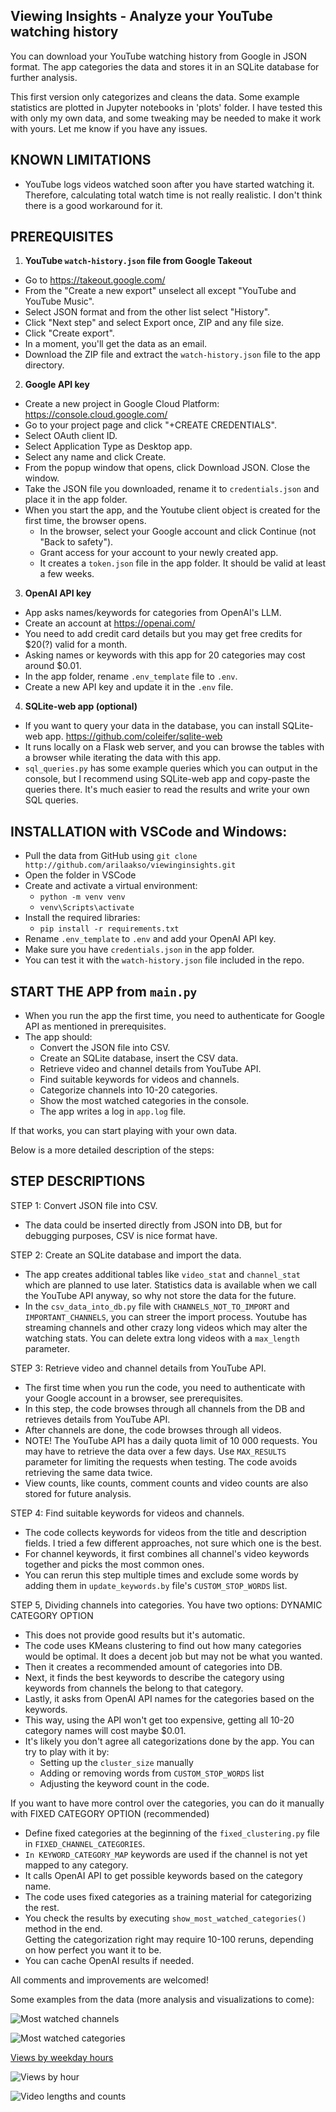 ## Viewing Insights - Analyze your YouTube watching history

You can download your YouTube watching history from Google in JSON format.
The app categories the data and stores it in an SQLite database for further analysis.

This first version only categorizes and cleans the data. Some example statistics are plotted in Jupyter notebooks in 'plots' folder.
I have tested this with only my own data, and some tweaking may be needed to make it work with yours. Let me know if you have any issues.

## KNOWN LIMITATIONS
- YouTube logs videos watched soon after you have started watching it. Therefore, calculating total watch time is not really realistic. I don't think there is a good workaround for it.


## PREREQUISITES
1. **YouTube `watch-history.json` file from Google Takeout**
  - Go to https://takeout.google.com/
  - From the "Create a new export" unselect all except "YouTube and YouTube Music".
  - Select JSON format and from the other list select "History".
  - Click "Next step" and select Export once, ZIP and any file size.
  - Click "Create export".
  - In a moment, you'll get the data as an email. 
  - Download the ZIP file and extract the `watch-history.json` file to the app directory.

2. **Google API key**
  - Create a new project in Google Cloud Platform: https://console.cloud.google.com/
  - Go to your project page and click "+CREATE CREDENTIALS".
  - Select OAuth client ID.
  - Select Application Type as Desktop app.
  - Select any name and click Create.
  - From the popup window that opens, click Download JSON. Close the window.
  - Take the JSON file you downloaded, rename it to `credentials.json` and place it in the app folder.
  - When you start the app, and the Youtube client object is created for the first time, the browser opens. 
    - In the browser, select your Google account and click Continue (not "Back to safety"). 
    - Grant access for your account to your newly created app.
    - It creates a `token.json` file in the app folder. It should be valid at least a few weeks.

3. **OpenAI API key**
  - App asks names/keywords for categories from OpenAI's LLM. 
  - Create an account at https://openai.com/
  - You need to add credit card details but you may get free credits for $20(?) valid for a month.
  - Asking names or keywords with this app for 20 categories may cost around $0.01.
  - In the app folder, rename `.env_template` file to `.env`.
  - Create a new API key and update it in the `.env` file. 

4. **SQLite-web app (optional)**
  - If you want to query your data in the database, you can install SQLite-web app. https://github.com/coleifer/sqlite-web
  - It runs locally on a Flask web server, and you can browse the tables with a browser while iterating the data with this app. 
  - `sql_queries.py` has some example queries which you can output in the console, but I recommend 
    using SQLite-web app and copy-paste the queries there. It's much easier to read the results and write your own SQL queries.


## INSTALLATION with VSCode and Windows:
  - Pull the data from GitHub using `git clone http://github.com/arilaakso/viewinginsights.git`
  - Open the folder in VSCode
  - Create and activate a virtual environment:
    - `python -m venv venv`
    - `venv\Scripts\activate`
  - Install the required libraries:
    - `pip install -r requirements.txt`
  - Rename `.env_template` to `.env` and add your OpenAI API key.
  - Make sure you have `credentials.json` in the app folder.
  - You can test it with the `watch-history.json` file included in the repo.
  
## START THE APP from `main.py`
  - When you run the app the first time, you need to authenticate for Google API as mentioned in prerequisites.
  - The app should:
    - Convert the JSON file into CSV.
    - Create an SQLite database, insert the CSV data.
    - Retrieve video and channel details from YouTube API.
    - Find suitable keywords for videos and channels.
    - Categorize channels into 10-20 categories.
    - Show the most watched categories in the console.
    - The app writes a log in `app.log` file.

If that works, you can start playing with your own data. 

Below is a more detailed description of the steps:

## STEP DESCRIPTIONS
STEP 1: Convert JSON file into CSV.
 - The data could be inserted directly from JSON into DB, but for debugging purposes, CSV is nice format have.

STEP 2: Create an SQLite database and import the data.
 - The app creates additional tables like `video_stat` and `channel_stat` which are planned to use later. Statistics data is available when we call the YouTube API anyway, so why not store the data for the future. 
- In the `csv_data_into_db.py` file with `CHANNELS_NOT_TO_IMPORT` and `IMPORTANT_CHANNELS`, you can streer the import process. Youtube has streaming channels and other crazy long videos which may alter the watching stats. You can delete extra long videos with a `max_length` parameter.

STEP 3: Retrieve video and channel details from YouTube API.
 - The first time when you run the code, you need to authenticate with your Google account in a browser, see prerequisites.
 - In this step, the code browses through all channels from the DB and retrieves details from YouTube API.
 - After channels are done, the code browses through all videos. 
 - NOTE! The YouTube API has a daily quota limit of 10 000 requests. You may have to retrieve the data over a few days. Use `MAX_RESULTS` parameter for limiting the requests when testing. The code avoids retrieving the same data twice.
 - View counts, like counts, comment counts and video counts are also stored for future analysis.

STEP 4: Find suitable keywords for videos and channels.
 - The code collects keywords for videos from the title and description fields. I tried a few different approaches, not sure which one is the best.
 - For channel keywords, it first combines all channel's video keywords together and picks the most common ones.
 - You can rerun this step multiple times and exclude some words by adding them in `update_keywords.by` file's `CUSTOM_STOP_WORDS` list.

STEP 5, Dividing channels into categories. You have two options:
DYNAMIC CATEGORY OPTION
 - This does not provide good results but it's automatic.
 - The code uses KMeans clustering to find out how many categories would be optimal. It does a decent job but may not be what you wanted.
 - Then it creates a recommended amount of categories into DB.
 - Next, it finds the best keywords to describe the category using keywords from channels the belong to that category.
 - Lastly, it asks from OpenAI API names for the categories based on the keywords.
 - This way, using the API won't get too expensive, getting all 10-20 category names will cost maybe $0.01.
 - It's likely you don't agree all categorizations done by the app. You can try to play with it by:
   - Setting up the `cluster_size` manually 
   - Adding or removing words from `CUSTOM_STOP_WORDS` list
   - Adjusting the keyword count in the code.

If you want to have more control over the categories, you can do it manually with
FIXED CATEGORY OPTION (recommended)
 - Define fixed categories at the beginning of the `fixed_clustering.py` file in `FIXED_CHANNEL_CATEGORIES`.
 - `In KEYWORD_CATEGORY_MAP` keywords are used if the channel is not yet mapped to any category. 
 - It calls OpenAI API to get possible keywords based on the category name.
 - The code uses fixed categories as a training material for categorizing the rest.
 - You check the results by executing `show_most_watched_categories()` method in the end.  
   Getting the categorization right may require 10-100 reruns, depending on how perfect you want it to be.
 - You can cache OpenAI results if needed.

All comments and improvements are welcomed!

Some examples from the data (more analysis and visualizations to come):

![Most watched channels](images/most_watched_channels.png?raw=true)

![Most watched categories](images/most_watched_categories.png?raw=true)

[Views by weekday hours](images/views_by_weekday_hours.png?raw=true)

![Views by hour](images/views_by_hour.png?raw=true)

![Video lengths and counts](images/video_lengths_and_counts.png?raw=true)